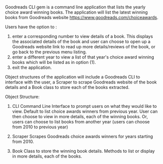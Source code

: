 Goodreads CLI gem is a command line application that lists the yearly choice award winning books. The application will list the latest winning books from Goodreads website https://www.goodreads.com/choiceawards.

Users have the option to :
1) enter a corresponding number to view details of a book. This displays the associated details of the book and user can choose to open up a Goodreads website link to read up more details/reviews of the book, or go back to the previous menu listing.
2) enter a different year to view a list of that year's choice award winning books which will be listed as in option (1).
3) exit the application.

Object structures of the application will include a Goodreads CLI to interface with the user, a Scraper to scrape Goodreads website of the book details and a Book class to store each of the books extracted.

Object Structure:
1) CLI
  Command Line Interface to prompt users on what they would like to view. Default to list choice awards winners from previous year. User can then choose to view in more details, each of the winning books. Or, users can choose to list books from another year (users can choose from 2010 to previous year)

2) Scraper
  Scrapes Goodreads choice awards winners for years starting from 2010.

3) Book
  Class to store the winning book details. Methods to list or display in more details, each of the books.
